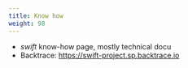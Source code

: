 ```yaml
---
title: Know how
weight: 98
---
```


-   *swift* know-how page, mostly technical docu
-   Backtrace: <https://swift-project.sp.backtrace.io>
